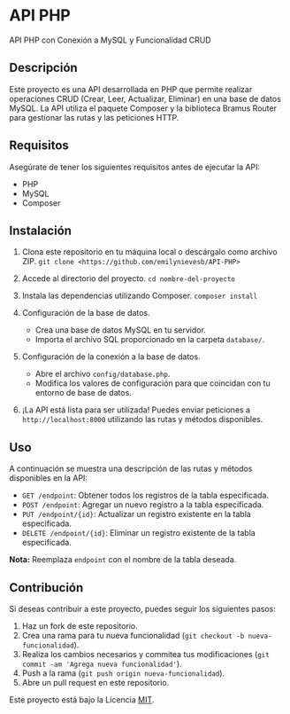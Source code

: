 ﻿# API PHP

API PHP con Conexión a MySQL y Funcionalidad CRUD

## Descripción

Este proyecto es una API desarrollada en PHP que permite realizar operaciones CRUD (Crear, Leer, Actualizar, Eliminar) en una base de datos MySQL. La API utiliza el paquete Composer y la biblioteca Bramus Router para gestionar las rutas y las peticiones HTTP.

## Requisitos

Asegúrate de tener los siguientes requisitos antes de ejecutar la API:

- PHP
- MySQL
- Composer

## Instalación

1. Clona este repositorio en tu máquina local o descárgalo como archivo ZIP.
   `git clone <https://github.com/emilynievesb/API-PHP>`

2. Accede al directorio del proyecto.
   `cd nombre-del-proyecto`

3. Instala las dependencias utilizando Composer.
   `composer install`

4. Configuración de la base de datos.

   - Crea una base de datos MySQL en tu servidor.
   - Importa el archivo SQL proporcionado en la carpeta `database/`.

5. Configuración de la conexión a la base de datos.

   - Abre el archivo `config/database.php`.
   - Modifica los valores de configuración para que coincidan con tu entorno de base de datos.

6. ¡La API está lista para ser utilizada! Puedes enviar peticiones a `http://localhost:8000` utilizando las rutas y métodos disponibles.

## Uso

A continuación se muestra una descripción de las rutas y métodos disponibles en la API:

- `GET /endpoint`: Obtener todos los registros de la tabla especificada.
- `POST /endpoint`: Agregar un nuevo registro a la tabla especificada.
- `PUT /endpoint/{id}`: Actualizar un registro existente en la tabla especificada.
- `DELETE /endpoint/{id}`: Eliminar un registro existente de la tabla especificada.

**Nota:** Reemplaza `endpoint` con el nombre de la tabla deseada.

## Contribución

Si deseas contribuir a este proyecto, puedes seguir los siguientes pasos:

1. Haz un fork de este repositorio.
2. Crea una rama para tu nueva funcionalidad (`git checkout -b nueva-funcionalidad`).
3. Realiza los cambios necesarios y commitea tus modificaciones (`git commit -am 'Agrega nueva funcionalidad'`).
4. Push a la rama (`git push origin nueva-funcionalidad`).
5. Abre un pull request en este repositorio.

Este proyecto está bajo la Licencia [MIT](LICENSE).
